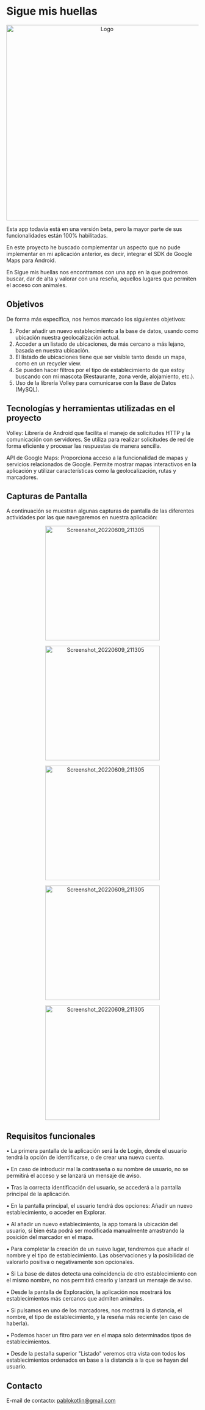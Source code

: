 # Sigue mis huellas

<p align="center">
  <img width="512" alt="Logo" src="https://github.com/pablo-kotlin/follow-traces/assets/128930557/73ec4789-9d4d-43e5-ad7e-23764f742eb3">
</p>

Esta app todavía está en una versión beta, pero la mayor parte de sus funcionalidades están 100% habilitadas.

En este proyecto he buscado complementar un aspecto que no pude implementar en mi aplicación anterior, es decir, integrar el SDK de Google Maps para Android.

En Sigue mis huellas nos encontramos con una app en la que podremos buscar, dar de alta y valorar con una reseña, aquellos lugares que permiten el acceso con animales.

## Objetivos

De forma más específica, nos hemos marcado los siguientes objetivos:

1. Poder añadir un nuevo establecimiento a la base de datos, usando como ubicación nuestra geolocalización actual.
2. Acceder a un listado de ubicaciones, de más cercano a más lejano, basada en nuestra ubicación.
3. El listado de ubicaciones tiene que ser visible tanto desde un mapa, como en un recycler view.
4. Se pueden hacer filtros por el tipo de establecimiento de que estoy buscando con mi mascota (Restaurante, zona verde, alojamiento, etc.).
5. Uso de la librería Volley para comunicarse con la Base de Datos (MySQL).

## Tecnologías y herramientas utilizadas en el proyecto

Volley: Librería de Android que facilita el manejo de solicitudes HTTP y la comunicación con servidores. Se utiliza para realizar solicitudes de red de forma eficiente y procesar las respuestas de manera sencilla.

API de Google Maps: Proporciona acceso a la funcionalidad de mapas y servicios relacionados de Google. Permite mostrar mapas interactivos en la aplicación y utilizar características como la geolocalización, rutas y marcadores.

## Capturas de Pantalla

A continuación se muestran algunas capturas de pantalla de las diferentes actividades por las que navegaremos en nuestra aplicación:

<p align="center">
  <img width="300" alt="Screenshot_20220609_211305" src="https://github.com/pablo-kotlin/follow-traces/assets/128930557/a81fd437-37aa-4571-84d1-97a2ecf07b4f">
</p>

<p align="center">
  <img width="300" alt="Screenshot_20220609_211305" src="https://github.com/pablo-kotlin/follow-traces/assets/128930557/05604ef7-bbe8-4df3-a0fa-a70600e4bd8c">
</p>

<p align="center">
  <img width="300" alt="Screenshot_20220609_211305" src="https://github.com/pablo-kotlin/follow-traces/assets/128930557/c069212a-4639-47f1-9262-4ddaafc31c31">
</p>

<p align="center">
  <img width="300" alt="Screenshot_20220609_211305" src="https://github.com/pablo-kotlin/follow-traces/assets/128930557/0a0e2c71-5e9b-48f8-b54b-0824fa4c3ea4">
</p>

<p align="center">
  <img width="300" alt="Screenshot_20220609_211305" src="https://github.com/pablo-kotlin/follow-traces/assets/128930557/20db03ec-1097-4220-927f-8eaac02eb36b">
</p>


## Requisitos funcionales

•	La primera pantalla de la aplicación será la de Login, donde el usuario tendrá la opción de identificarse, o de crear una nueva cuenta.

•	En caso de introducir mal la contraseña o su nombre de usuario, no se permitirá el acceso y se lanzará un mensaje de aviso.

•	Tras la correcta identificación del usuario, se accederá a la pantalla principal de la aplicación.

•	En la pantalla principal, el usuario tendrá dos opciones: Añadir un nuevo establecimiento, o acceder en Explorar.

•	Al añadir un nuevo establecimiento, la app tomará la ubicación del usuario, si bien ésta podrá ser modificada manualmente arrastrando la posición del marcador en el mapa.

•	Para completar la creación de un nuevo lugar, tendremos que añadir el nombre y el tipo de establecimiento. Las observaciones y la posibilidad de valorarlo positiva o negativamente son opcionales.

•	Si La base de datos detecta una coincidencia de otro establecimiento con el mismo nombre, no nos permitirá crearlo y lanzará un mensaje de aviso.

•	Desde la pantalla de Exploración, la aplicación nos mostrará los establecimientos más cercanos que admiten animales.

•	Si pulsamos en uno de los marcadores, nos mostrará la distancia, el nombre, el tipo de establecimiento, y la reseña más reciente (en caso de haberla).

•	Podemos hacer un fitro para ver en el mapa solo determinados tipos de establecimientos.

•	Desde la pestaña superior "Listado" veremos otra vista con todos los establecimientos ordenados en base a la distancia a la que se hayan del usuario.


## Contacto

E-mail de contacto: pablokotlin@gmail.com


